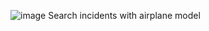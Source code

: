![image](https://github.com/overclockedboi/airplane-crash/assets/50748762/0ab53a4f-6712-46ba-b193-cf0b2c508200)
Search incidents with airplane model
